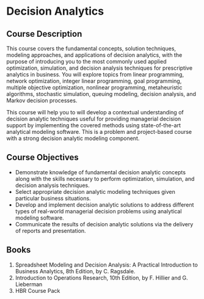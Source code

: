 Decision Analytics
================

## Course Description

This course covers the fundamental concepts, solution techniques,
modeling approaches, and applications of decision analytics, with the
purpose of introducing you to the most commonly used applied
optimization, simulation, and decision analysis techniques for
prescriptive analytics in business. You will explore topics from linear
programming, network optimization, integer linear programming, goal
programming, multiple objective optimization, nonlinear programming,
metaheuristic algorithms, stochastic simulation, queuing modeling,
decision analysis, and Markov decision processes.

This course will help you to will develop a contextual understanding of
decision analytic techniques useful for providing managerial decision
support by implementing the covered methods using state-of-the-art
analytical modeling software. This is a problem and project-based course
with a strong decision analytic modeling component.

## Course Objectives

  - Demonstrate knowledge of fundamental decision analytic concepts
    along with the skills necessary to perform optimization, simulation,
    and decision analysis techniques.  
  - Select appropriate decision analytic modeling techniques given
    particular business situations.  
  - Develop and implement decision analytic solutions to address
    different types of real-world managerial decision problems using
    analytical modeling software.  
  - Communicate the results of decision analytic solutions via the
    delivery of reports and presentation.

## Books

1.  Spreadsheet Modeling and Decision Analysis: A Practical Introduction
    to Business Analytics, 8th Edition, by C. Ragsdale.  
2.  Introduction to Operations Research, 10th Edition, by F. Hillier and
    G. Lieberman  
3.  HBR Course Pack
